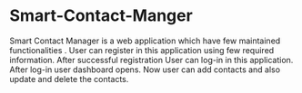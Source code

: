 # Smart-Contact-Manger
Smart Contact Manager is a web application which have few maintained functionalities . User can register in this application using few required information.  After successful registration User can log-in in this application.  After log-in user dashboard opens.  Now user can add contacts and also update and delete the contacts.
